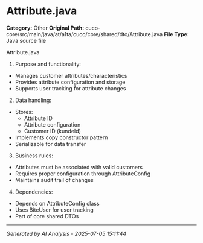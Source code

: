 # Attribute.java

**Category:** Other
**Original Path:** cuco-core/src/main/java/at/a1ta/cuco/core/shared/dto/Attribute.java
**File Type:** Java source file

Attribute.java
1. Purpose and functionality:
- Manages customer attributes/characteristics
- Provides attribute configuration and storage
- Supports user tracking for attribute changes

2. Data handling:
- Stores:
  - Attribute ID
  - Attribute configuration
  - Customer ID (kundeId)
- Implements copy constructor pattern
- Serializable for data transfer

3. Business rules:
- Attributes must be associated with valid customers
- Requires proper configuration through AttributeConfig
- Maintains audit trail of changes

4. Dependencies:
- Depends on AttributeConfig class
- Uses BiteUser for user tracking
- Part of core shared DTOs

---
*Generated by AI Analysis - 2025-07-05 15:11:44*
